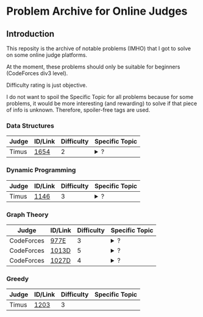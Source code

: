 # Problem Archive for Online Judges


## Introduction
This reposity is the archive of notable problems (IMHO) that I got to solve on some
online judge platforms.

At the moment, these problems should only be suitable for beginners (CodeForces div3 level).

Difficulty rating is just objective.

I do not want to spoil the Specific Topic for all problems because for some problems, it would be
more interesting (and rewarding) to solve if that piece of info is unknown. Therefore,
spoiler-free tags are used.


### Data Structures

| Judge | ID/Link                                                   | Difficulty | Specific Topic |
|-------|-----------------------------------------------------------|------------|----------------|
| Timus | [1654](http://acm.timus.ru/problem.aspx?space=1&num=1654) | 2          |<details><summary>?</summary> Linked-List </details>|


### Dynamic Programming

| Judge | ID/Link                                                   | Difficulty | Specific Topic     |
|-------|-----------------------------------------------------------|------------|--------------------|
| Timus | [1146](http://acm.timus.ru/problem.aspx?space=1&num=1146) | 3          |<details><summary>?</summary> Kadane's algorithm </details>|


### Graph Theory

| Judge      | ID/Link                                               | Difficulty | Specific Topic      |
|------------|------------------------------------------------------ |------------|---------------------|
| CodeForces | [977E](http://codeforces.com/contest/977/problem/E)   | 3          |<details><summary>?</summary> DFS, Union-Find Set </details>|
| CodeForces | [1013D](http://codeforces.com/contest/1013/problem/D) | 5          |<details><summary>?</summary> Union-Find Set </details>|
| CodeForces | [1027D](http://codeforces.com/contest/1027/problem/D) | 4          |<details><summary>?</summary> DFS </details>|


### Greedy
| Judge | ID/Link                                                   | Difficulty | Specific Topic     |
|-------|-----------------------------------------------------------|------------|--------------------|
| Timus | [1203](http://acm.timus.ru/problem.aspx?space=1&num=1203) | 3          | |


